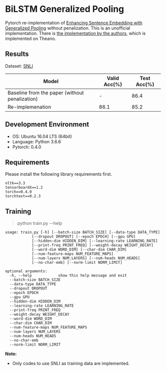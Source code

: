 # BiLSTM Generalized Pooling
Pytorch re-implementation of [Enhancing Sentence Embedding with Generalized Pooling](https://arxiv.org/abs/1806.09828) without penalization.
This is an unofficial implementation. There is [the implementation by the authors](https://github.com/lukecq1231/generalized-pooling), which is implemented on Theano.

## Results
Dataset: [SNLI](https://nlp.stanford.edu/projects/snli/)

| Model | Valid Acc(%) | Test Acc(%)
| ----- | ------------ | -----------
| Baseline from the paper (without penalization) | - | 86.4 |
| Re-implemenation | 86.1 | 85.2 |

## Development Environment
- OS: Ubuntu 16.04 LTS (64bit)
- Language: Python 3.6.6
- Pytorch: 0.4.0

## Requirements
Please install the following library requirements first.

    nltk==3.3
    tensorboardX==1.2
    torch==0.4.0
    torchtext==0.2.3
    
## Training
> python train.py --help

    usage: train.py [-h] [--batch-size BATCH_SIZE] [--data-type DATA_TYPE]
                [--dropout DROPOUT] [--epoch EPOCH] [--gpu GPU]
                [--hidden-dim HIDDEN_DIM] [--learning-rate LEARNING_RATE]
                [--print-freq PRINT_FREQ] [--weight-decay WEIGHT_DECAY]
                [--word-dim WORD_DIM] [--char-dim CHAR_DIM]
                [--num-feature-maps NUM_FEATURE_MAPS]
                [--num-layers NUM_LAYERS] [--num-heads NUM_HEADS]
                [--no-char-emb] [--norm-limit NORM_LIMIT]

    optional arguments:
      -h, --help            show this help message and exit
      --batch-size BATCH_SIZE
      --data-type DATA_TYPE
      --dropout DROPOUT
      --epoch EPOCH
      --gpu GPU
      --hidden-dim HIDDEN_DIM
      --learning-rate LEARNING_RATE
      --print-freq PRINT_FREQ
      --weight-decay WEIGHT_DECAY
      --word-dim WORD_DIM
      --char-dim CHAR_DIM
      --num-feature-maps NUM_FEATURE_MAPS
      --num-layers NUM_LAYERS
      --num-heads NUM_HEADS
      --no-char-emb
      --norm-limit NORM_LIMIT

**Note:** 
- Only codes to use SNLI as training data are implemented.

